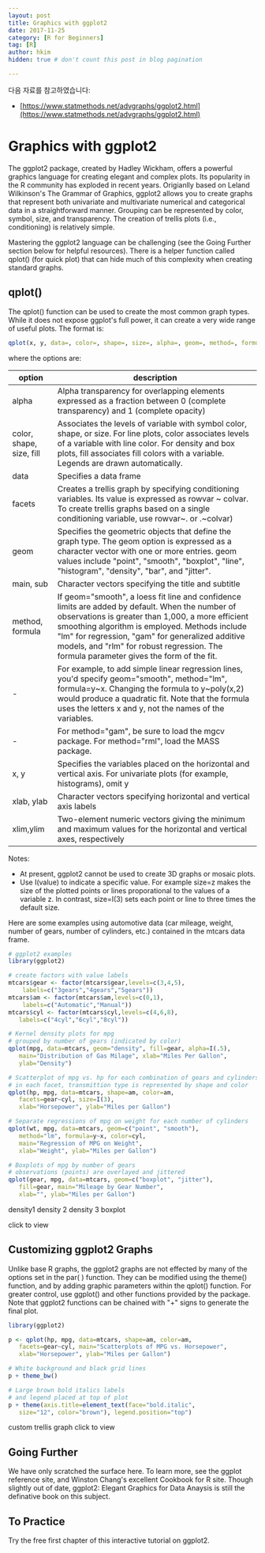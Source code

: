 ```yaml
---
layout: post  
title: Graphics with ggplot2
date: 2017-11-25  
category: [R for Beginners]  
tag: [R]  
author: hkim  
hidden: true # don't count this post in blog pagination  

---
```


다음 자료를 참고하였습니다:  
- [https://www.statmethods.net/advgraphs/ggplot2.html](https://www.statmethods.net/advgraphs/ggplot2.html)

# Graphics with ggplot2

The ggplot2 package, created by Hadley Wickham, offers a powerful graphics language for creating elegant and complex plots. Its popularity in the R community has exploded in recent years. Origianlly based on Leland Wilkinson's The Grammar of Graphics, ggplot2 allows you to create graphs that represent both univariate and multivariate numerical and categorical data in a straightforward manner. Grouping can be represented by color, symbol, size, and transparency. The creation of trellis plots (i.e., conditioning) is relatively simple.

Mastering the ggplot2 language can be challenging (see the Going Further section below for helpful resources). There is a helper function called qplot() (for quick plot) that can hide much of this complexity when creating standard graphs.


## qplot()

The qplot() function can be used to create the most common graph types. While it does not expose ggplot's full power, it can create a very wide range of useful plots. The format is:

```r
qplot(x, y, data=, color=, shape=, size=, alpha=, geom=, method=, formula=, facets=, xlim=, ylim= xlab=, ylab=, main=, sub=)
```

where the options are:

option | description
-------|---------------------
alpha | Alpha transparency for overlapping elements expressed as a fraction between 0 (complete transparency) and 1 (complete opacity)
color, shape, size, fill | Associates the levels of variable with symbol color, shape, or size. For line plots, color associates levels of a variable with line color. For density and box plots, fill associates fill colors with a variable. Legends are drawn automatically.
data | Specifies a data frame
facets | Creates a trellis graph by specifying conditioning variables. Its value is expressed as rowvar ~ colvar. To create trellis graphs based on a single conditioning variable, use rowvar~. or .~colvar)
geom | Specifies the geometric objects that define the graph type. The geom option is expressed as a character vector with one or more entries. geom values include "point", "smooth", "boxplot", "line", "histogram", "density", "bar", and "jitter".
main, sub | Character vectors specifying the title and subtitle
method, formula | If geom="smooth", a loess fit line and confidence limits are added by default. When the number of observations is greater than 1,000, a more efficient smoothing algorithm is employed. Methods include "lm" for regression, "gam" for generalized additive models, and "rlm" for robust regression. The formula parameter gives the form of the fit.
- | For example, to add simple linear regression lines, you'd specify geom="smooth", method="lm", formula=y~x. Changing the formula to y~poly(x,2) would produce a quadratic fit. Note that the formula uses the letters x and y, not the names of the variables.
- | For method="gam", be sure to load the mgcv package. For method="rml", load the MASS package.
x, y | Specifies the variables placed on the horizontal and vertical axis. For univariate plots (for example, histograms), omit y
xlab, ylab | Character vectors specifying horizontal and vertical axis labels
xlim,ylim | Two-element numeric vectors giving the minimum and maximum values for the horizontal and vertical axes, respectively

Notes:

- At present, ggplot2 cannot be used to create 3D graphs or mosaic plots.
- Use I(value) to indicate a specific value. For example size=z makes the size of the plotted points or lines proporational to the values of a variable z. In contrast, size=I(3) sets each point or line to three times the default size.

Here are some examples using automotive data (car mileage, weight, number of gears, number of cylinders, etc.) contained in the mtcars data frame.

```r
# ggplot2 examples
library(ggplot2)

# create factors with value labels
mtcars$gear <- factor(mtcars$gear,levels=c(3,4,5),
  	labels=c("3gears","4gears","5gears"))
mtcars$am <- factor(mtcars$am,levels=c(0,1),
  	labels=c("Automatic","Manual"))
mtcars$cyl <- factor(mtcars$cyl,levels=c(4,6,8),
   labels=c("4cyl","6cyl","8cyl"))

# Kernel density plots for mpg
# grouped by number of gears (indicated by color)
qplot(mpg, data=mtcars, geom="density", fill=gear, alpha=I(.5),
   main="Distribution of Gas Milage", xlab="Miles Per Gallon",
   ylab="Density")

# Scatterplot of mpg vs. hp for each combination of gears and cylinders
# in each facet, transmittion type is represented by shape and color
qplot(hp, mpg, data=mtcars, shape=am, color=am,
   facets=gear~cyl, size=I(3),
   xlab="Horsepower", ylab="Miles per Gallon")

# Separate regressions of mpg on weight for each number of cylinders
qplot(wt, mpg, data=mtcars, geom=c("point", "smooth"),
   method="lm", formula=y~x, color=cyl,
   main="Regression of MPG on Weight",
   xlab="Weight", ylab="Miles per Gallon")

# Boxplots of mpg by number of gears
# observations (points) are overlayed and jittered
qplot(gear, mpg, data=mtcars, geom=c("boxplot", "jitter"),
   fill=gear, main="Mileage by Gear Number",
   xlab="", ylab="Miles per Gallon")
```

density1 density 2 density 3 boxplot

click to view


## Customizing ggplot2 Graphs

Unlike base R graphs, the ggplot2 graphs are not effected by many of the options set in the par( ) function. They can be modified using the theme() function, and by adding graphic parameters within the qplot() function. For greater control, use ggplot() and other functions provided by the package. Note that ggplot2 functions can be chained with "+" signs to generate the final plot.

```r
library(ggplot2)

p <- qplot(hp, mpg, data=mtcars, shape=am, color=am,
   facets=gear~cyl, main="Scatterplots of MPG vs. Horsepower",
   xlab="Horsepower", ylab="Miles per Gallon")

# White background and black grid lines
p + theme_bw()

# Large brown bold italics labels
# and legend placed at top of plot
p + theme(axis.title=element_text(face="bold.italic",
   size="12", color="brown"), legend.position="top")
```

custom trellis graph click to view


## Going Further

We have only scratched the surface here. To learn more, see the ggplot reference site, and Winston Chang's excellent Cookbook for R site. Though slightly out of date, ggplot2: Elegant Graphics for Data Anaysis is still the definative book on this subject.


## To Practice
Try the free first chapter of this interactive tutorial on ggplot2.
